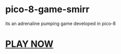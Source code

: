 # pico-8-game-smirr
its an adrenaline pumping game developed in pico-8

# <a href = "https://ftr-studio.itch.io/smirr">PLAY NOW</a>
